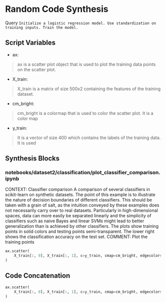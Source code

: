 # Random Code Synthesis
Query `Initialize a logistic regression model. Use standardization on training inputs. Train the model.`
## Script Variables
- ax:<br>
>ax is a scatter plot object that is used to plot the training data points on the scatter plot.
- X_train:<br>
>X_train is a matrix of size 500x2 containing the features of the training dataset.
- cm_bright:<br>
>cm_bright is a colormap that is used to color the scatter plot. It is a color map
- y_train:<br>
>It is a vector of size 400 which contains the labels of the training data. It is used
## Synthesis Blocks
### notebooks/dataset2/classification/plot_classifier_comparison.ipynb
CONTEXT:   Classifier comparison  A comparison of several classifiers in scikit-learn on synthetic datasets. The point of this example is to
illustrate the nature of decision boundaries of different classifiers. This should be taken with a grain of salt, as the intuition conveyed by these
examples does not necessarily carry over to real datasets.  Particularly in high-dimensional spaces, data can more easily be separated linearly and
the simplicity of classifiers such as naive Bayes and linear SVMs might lead to better generalization than is achieved by other classifiers.  The
plots show training points in solid colors and testing points semi-transparent. The lower right shows the classification accuracy on the test set.
COMMENT: Plot the training points
```python
ax.scatter(
    X_train[:, 0], X_train[:, 1], c=y_train, cmap=cm_bright, edgecolors="k"
)
```

## Code Concatenation
```python
ax.scatter(
    X_train[:, 0], X_train[:, 1], c=y_train, cmap=cm_bright, edgecolors="k"
)
```

